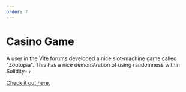 ```yaml
---
order: 7
---
```

# Casino Game

A user in the Vite forums developed a nice slot-machine game called "Zootopia". This has a nice demonstration of using randomness within Solidity++.

[Check it out here.](https://forum.vite.net/topic/1976/zootopia-application/2)

<!--
<<< @/src/.vuepress/public/snippets/casino.solidity
-->
